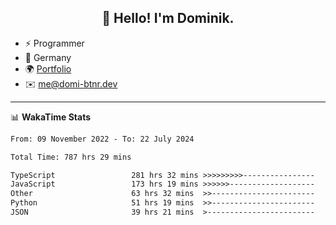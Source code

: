 <h2 align="center">👋 Hello! I'm Dominik.</h2>

- ⚡ Programmer
- 📍 Germany
- 🌍 [Portfolio](https://domi-btnr.dev)
- ✉️ [me@domi-btnr.dev](mailto://me@domi-btnr.dev)

---
📊 **WakaTime Stats**
<!--START_SECTION:waka-->

```txt
From: 09 November 2022 - To: 22 July 2024

Total Time: 787 hrs 29 mins

TypeScript                 281 hrs 32 mins >>>>>>>>>----------------   35.75 %
JavaScript                 173 hrs 19 mins >>>>>>-------------------   22.01 %
Other                      63 hrs 32 mins  >>-----------------------   08.07 %
Python                     51 hrs 19 mins  >>-----------------------   06.52 %
JSON                       39 hrs 21 mins  >------------------------   05.00 %
```

<!--END_SECTION:waka-->
